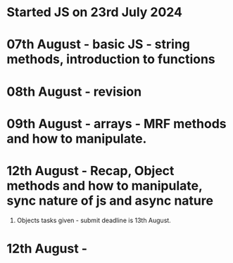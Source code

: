 # Started JS on 23rd July 2024

# 07th August - basic JS - string methods, introduction to functions

# 08th August - revision

# 09th August -  arrays - MRF methods and how to manipulate.

# 12th August - Recap, Object methods and how to manipulate, sync nature of js and async nature

1) Objects tasks given - submit deadline is 13th August. 

# 12th August - 

